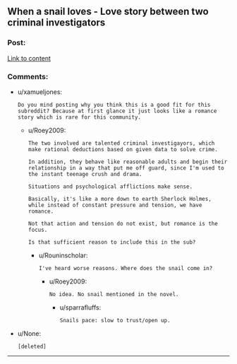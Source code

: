 ## When a snail loves - Love story between two criminal investigators

### Post:

[Link to content](https://www.novelupdates.com/series/when-a-snail-loves/)

### Comments:

- u/xamueljones:
  ```
  Do you mind posting why you think this is a good fit for this subreddit? Because at first glance it just looks like a romance story which is rare for this community.
  ```

  - u/Roey2009:
    ```
    The two involved are talented criminal investigayors, which make rational deductions based on given data to solve crime.

    In addition, they behave like reasonable adults and begin their relationship in a way that put me off guard, since I'm used to the instant teenage crush and drama.

    Situations and psychological afflictions make sense.

    Basically, it's like a more down to earth Sherlock Holmes, while instead of constant pressure and tension, we have romance.

    Not that action and tension do not exist, but romance is the focus.

    Is that sufficient reason to include this in the sub?
    ```

    - u/Rouninscholar:
      ```
      I've heard worse reasons. Where does the snail come in?
      ```

      - u/Roey2009:
        ```
        No idea. No snail mentioned in the novel.
        ```

        - u/sparrafluffs:
          ```
          Snails pace: slow to trust/open up.
          ```

- u/None:
  ```
  [deleted]
  ```

---

